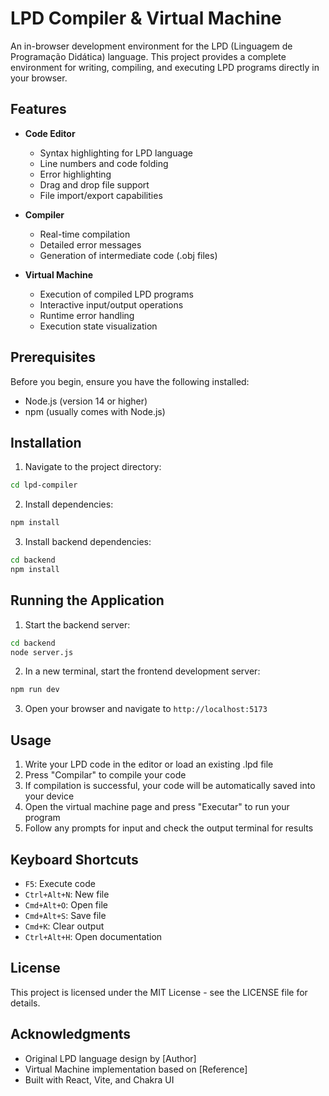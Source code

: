 # LPD Compiler & Virtual Machine

An in-browser development environment for the LPD (Linguagem de Programação Didática) language. This project provides a complete environment for writing, compiling, and executing LPD programs directly in your browser.

## Features

- **Code Editor**
  - Syntax highlighting for LPD language
  - Line numbers and code folding
  - Error highlighting
  - Drag and drop file support
  - File import/export capabilities

- **Compiler**
  - Real-time compilation
  - Detailed error messages
  - Generation of intermediate code (.obj files)

- **Virtual Machine**
  - Execution of compiled LPD programs
  - Interactive input/output operations
  - Runtime error handling
  - Execution state visualization

## Prerequisites

Before you begin, ensure you have the following installed:
- Node.js (version 14 or higher)
- npm (usually comes with Node.js)

## Installation

1. Navigate to the project directory:
```bash
cd lpd-compiler
```

2. Install dependencies:
```bash
npm install
```

3. Install backend dependencies:
```bash
cd backend
npm install
```

## Running the Application

1. Start the backend server:
```bash
cd backend
node server.js
```

2. In a new terminal, start the frontend development server:
```bash
npm run dev
```

3. Open your browser and navigate to `http://localhost:5173`

## Usage

1. Write your LPD code in the editor or load an existing .lpd file
2. Press "Compilar" to compile your code
3. If compilation is successful, your code will be automatically saved into your device
4. Open the virtual machine page and press "Executar" to run your program
5. Follow any prompts for input and check the output terminal for results

## Keyboard Shortcuts

- `F5`: Execute code
- `Ctrl+Alt+N`: New file
- `Cmd+Alt+O`: Open file
- `Cmd+Alt+S`: Save file
- `Cmd+K`: Clear output
- `Ctrl+Alt+H`: Open documentation

## License

This project is licensed under the MIT License - see the LICENSE file for details.

## Acknowledgments

- Original LPD language design by [Author]
- Virtual Machine implementation based on [Reference]
- Built with React, Vite, and Chakra UI
